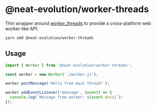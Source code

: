 # @neat-evolution/worker-threads

Thin wrapper around [worker_threads](https://nodejs.org/api/worker_threads.html) to provide a cross-platform web worker-like API.

```sh
yarn add @neat-evolution/worker-threads
```

## Usage

```js
import { Worker } from '@neat-evolution/worker-threads';

const worker = new Worker('./worker.js');

worker.postMessage('Hello from main thread!');

worker.addEventListener('message', (event) => {
  console.log(`Message from worker: ${event.data}`);
});
```
